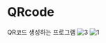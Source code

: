 # QRcode

QR코드 생성하는 프로그램
![3](https://user-images.githubusercontent.com/92313032/192784174-1fdb3e9c-ecdd-4cd8-9ffb-f9d38e48d48b.png)
![1](https://user-images.githubusercontent.com/92313032/192784179-cad9aa97-0b3d-45db-8f06-81ef6d5d0be3.png)

